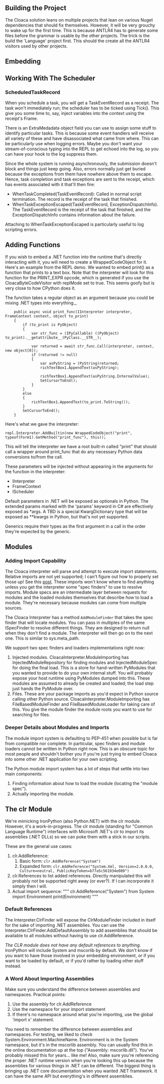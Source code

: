 ## Building the Project
The Cloaca solution leans on multiple projects that lean on various Nuget dependencies that should fix themselves. However, it will be very
grouchy to wake up for the first time. This is because ANTLR4 has to generate some files before the grammar is usable by the other projects.
The trick is the build the 'Language' project first. This should the create all the ANTLR4 visitors used by other projects.

## Embedding

## Working With The Scheduler

### ScheduledTaskRecord
When you schedule a task, you will get a TaskEventRecord as a receipt. The task won't immediately run; the scheduler has to be ticked using
Tick(). This give you some time to, say, inject variables into the context using the receipt's Frame.

There is an ExtraMedadata object field you can use to assign some stuff to identify particular tasks. This is because some event handlers will
receive all variety of these and have disassociated what came from where. This can be particularly use when logging errors. Maybe you don't want
your stream-of-conscious typing into the REPL to get echoed into the log, so you can have your hook to the log suppress them.

Since the whole system is running asynchronously, the submission doesn't block and things just keep going. Also, errors normally just get buried
because the exceptions from them have nowhere above them to escape. Hence, task completion and task exceptions are sent to the receipt, which
has events associated with it that'll then fire:

* WhenTaskCompleted(TaskEventRecord): Called in normal script termination. The record is the receipt of the task that finished.
* WhenTaskExceptionEscaped(TaskEventRecord, ExceptionDispatchInfo). The TaskEventRecord is the receipt of the task that finished, and the
    ExceptionDispatchInfo contains information about the failure.

Attaching to WhenTaskExceptionEscaped is particularly useful to log scripting errors.

## Adding Functions
If you wish to embed a .NET function into the runtime that's directly interacting with it, you will need to create a WrappedCodeObject for it.
Here's an example from the REPL demo. We wanted to embed print() as a function that prints to a text box.
Note that the interpreter will look for this function for the PRINT_EXPR opcode, which is generated if you use
the CloacaByteCodeVisitor with replMode set to true. This seems goofy but is very close to how CPython does it.

The function takes a regular object as an argument because you could be mixing .NET types into everything._

```
    public async void print_func(IInterpreter interpreter, FrameContext context, object to_print)
    {
        if (to_print is PyObject)
        {
            var str_func = (IPyCallable) ((PyObject) to_print).__getattribute__(PyClass.__STR__);

            var returned = await str_func.Call(interpreter, context, new object[0]);
            if (returned != null)
            {
                var asPyString = (PyString)returned;
                richTextBox1.AppendText(asPyString);

                richTextBox1.AppendText(asPyString.InternalValue);
                SetCursorToEnd();
            }
        }
        else
        {
            richTextBox1.AppendText(to_print.ToString());
        }
        SetCursorToEnd();
    }

```

Here's what we gave the interpreter:
```
repl.Interpreter.AddBuiltin(new WrappedCodeObject("print", typeof(Form1).GetMethod("print_func"), this));
```
This will tell the interpreter we have a root built-in called "print" that should call a wrapper around print_func that do any
necessary Python data conversions to/from the call.

These parameters will be injected without appearing in the arguments for the function in the interpreter:
* IInterpreter
* FrameContext
* IScheduler

Default parameters in .NET will be exposed as optionals in Python. The extended params marked with the 'params' keyword
in C# are effectively exposed as *args. A TBD is a special KwargDictionary type that will be exposed as **kwargs in Python,
but that's not yet supported.

Generics require their types as the first argument in a call in the order they're expected by the generic.

## Modules

### Adding Import Capability

The Cloaca interpreter will parse and attempt to execute import statements. Relative imports are not yet supported; I can't figure
out how to properly set those up! See this [post](https://groups.google.com/forum/#!topic/comp.lang.python/AnFJbDMsKAo). These imports
won't know where to find anything unless you get the interpreter some "spec finders" to use to resolve imports. Module specs are an
intermediate layer between requests for modules and the loaded modules themselves that describe *how* to load a module. They're
necessary because modules can come from multiple sources.

The Cloaca Interpreter has a method `AddModuleFinder` that takes the spec finder that will locate modules. You can pass in multiples
of the same ISpecFinder to resolve different things. They are designed to return null when they don't find a module. The interpreter
will then go on to the next one. This is similar to sys.meta_path.

We support two spec finders and loaders implementations right now:
1. Injected modules. CloacaInterpreter.ModuleImporting has InjectedModuleRepository for finding modules and InjectedModuleSpec for
   doing the final load. This is a store for hand-written PyModules that you wanted to provide to do your own internal stuff. You
   will probably expose your host runtime using PyModules dumped into this. These modules are assumed to already be created and loaded;
   the load step just hands the PyModule over.
2. Files. These are your package imports as you'd expect in Python source calling other Python source. CloacaInterpreter.ModuleImporting
   has FileBasedModuleFinder and FileBasedModuleLoader for taking care of this. You give the module finder the module roots you want to use
   for searching for files.

### Deeper Details about Modules and Imports
The module import system is defaulting to PEP-451 when possible but is far from compatible nor complete. In particular, spec finders
and module loaders cannot be written in Python right now. This is an obscure topic for most people and shouldn't bother you if you're
just trying to embed Cloaca into some other .NET application for your own scripting.

The Python module import system has a lot of steps that settle into two main components:
1. Finding information about how to load the module (locating the "module spec").
2. Actually importing the module.

## The clr Module

We're mimicking IronPython (also Python.NET) with the clr module. However, it's a work-in-progress. The clr module (standing for
"Common Language Runtime") interfaces with Microsoft .NET's clr to import its assemblies (.NET DLLs) so we can poke them with a stick
in our scripts.

These are the general use cases:
1. clr.AddReference:
   1. Basic form: `clr.AddReference("System")`
   2. Expanded form: `clr.AddReference("System.Xml, Version=2.0.0.0, Culture=neutral, PublicKeyToken=b77a5c561934e089")`
2. clr.References to list added references. Directly manipulated this will probably not be supported right away (or ever?). If I can
   incorporate it simply then I will.
3. Actual import sequence:
   """
      clr.AddReference("System")
      from System import Environment
      print(Environment)
   """

### Default References

The Interpreter.ClrFinder will expose the ClrModuleFinder included in itself for the sake of importing .NET assemblies. You can use the
Interpreter.ClrFinder.AddDefaultAssembly to add assemblies that should be available to all modules without having to use clr.AddReference.

_The CLR module does not have any default references to anything._ IronPython will include System and mscorlib by default. We don't know
if you want to have those involved in your embedding environment, or if you want to be loaded by default, or if you'd rather by loading
other stuff instead.

### A Word About Importing Assemblies

Make sure you understand the difference between assemblies and namespaces. Practical points:
1. Use the assembly for clr.AddReference
2. Use the namespace for your import statement
3. If there's no namespace around what you're importing, use the global 'import x' statement.

You need to remember the difference between assemblies and namespaces. For testing, we liked to check System.Environment.MachineName.
Environment is in the System namespace, but it's in the mscorlib assembly. You can usually find this in the online documentation up at
the top ("Assembly: mscorlib.dll"). You've probably missed this for years... like me! Also, make sure you're referencing the proper .NET
runtime version when you're looking this up because the assemblies for various things in .NET can be different. The biggest thing is
bringing up .NET core documentation when you wanted .NET framework. It can have the same API but everything's in different assemblies.

